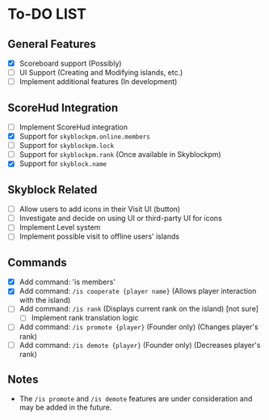 # To-DO LIST

## General Features
- [X] Scoreboard support (Possibly)
- [ ] UI Support (Creating and Modifying islands, etc.)
- [ ] Implement additional features (In development)

## ScoreHud Integration
- [ ] Implement ScoreHud integration
- [X] Support for `skyblockpm.online.members`
- [ ] Support for `skyblockpm.lock`
- [ ] Support for `skyblockpm.rank` (Once available in Skyblockpm)
- [X] Support for `skyblock.name`

## Skyblock Related
- [ ] Allow users to add icons in their Visit UI (button)
- [ ] Investigate and decide on using UI or third-party UI for icons
- [ ] Implement Level system
- [ ] Implement possible visit to offline users' islands

## Commands
- [X] Add command: 'is members'
- [X] Add command: `/is cooperate {player name}` (Allows player interaction with the island)
- [ ] Add command: `/is rank` (Displays current rank on the island) [not sure]
    - [ ] Implement rank translation logic
- [ ] Add command: `/is promote {player}` (Founder only) (Changes player's rank)
- [ ] Add command: `/is demote {player}` (Founder only) (Decreases player's rank)

## Notes
- The `/is promote` and `/is demote` features are under consideration and may be added in the future.
